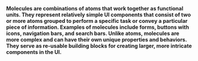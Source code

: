 **Molecules are combinations of atoms that work together as functional units. They represent relatively simple UI components that consist of two or more atoms grouped to perform a specific task or convey a particular piece of information. Examples of molecules include forms, buttons with icons, navigation bars, and search bars. Unlike atoms, molecules are more complex and can have their own unique properties and behaviors. They serve as re-usable building blocks for creating larger, more intricate components in the UI.**